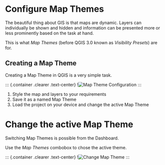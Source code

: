 Configure Map Themes
====================

The beautiful thing about GIS is that maps are dynamic. Layers can
individually be shown and hidden and information can be presented more
or less prominently based on the task at hand.

This is what *Map Themes* (before QGIS 3.0 known as *Visibility
Presets*) are for.

Creating a Map Theme
--------------------

Creating a Map Theme in QGIS is a very simple task.

::: {.container .clearer .text-center}
!![Map Theme Configuration](../assets/images/map_themes_configuration.gif)
:::

1.  Style the map and layers to your requirements
2.  Save it as a named Map Theme
3.  Load the project on your device and change the active Map Theme

Change the active Map Theme
===========================

Switching Map Themes is possible from the Dashboard.

Use the *Map Themes* combobox to chose the active theme.

::: {.container .clearer .text-center}
!![Change Map Theme](../assets/images/mapthemes.gif)
:::
